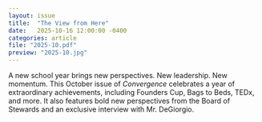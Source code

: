 ```yaml
---
layout: issue
title:  "The View from Here"
date:   2025-10-16 12:00:00 -0400
categories: article
file: "2025-10.pdf"
preview: "2025-10.jpg"
---
```


A new school year brings new perspectives. New leadership. New momentum. This October issue of *Convergence* celebrates a year of extraordinary achievements, including Founders Cup, Bags to Beds, TEDx, and more. It also features bold new perspectives from the Board of Stewards and an exclusive interview with Mr. DeGiorgio.
